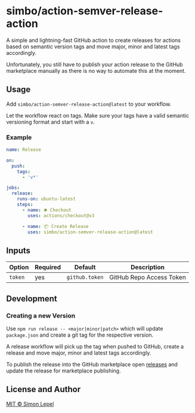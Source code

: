 # simbo/action-semver-release-action

A simple and lightning-fast GitHub action to create releases for actions based
on semantic version tags and move major, minor and latest tags accordingly.

Unfortunately, you still have to publish your action release to the GitHub
marketplace manually as there is no way to automate this at the moment.

## Usage

Add `simbo/action-semver-release-action@latest` to your workflow.

Let the workflow react on tags. Make sure your tags have a valid semantic
versioning format and start with a `v`.

### Example

```yml
name: Release

on:
  push:
    tags:
      - 'v*'

jobs:
  release:
    runs-on: ubuntu-latest
    steps:
      - name: 🛎 Checkout
        uses: actions/checkout@v3

      - name: 📦 Create Release
        uses: simbo/action-semver-release-action@latest
```

## Inputs

| Option  | Required | Default        | Description              |
| ------- | -------- | -------------- | ------------------------ |
| `token` | yes      | `github.token` | GitHub Repo Access Token |

## Development

### Creating a new Version

Use `npm run release -- <major|minor|patch>` which will update `package.json` and
create a git tag for the respective version.

A release workflow will pick up the tag when pushed to GitHub, create a release
and move major, minor and latest tags accordingly.

To publish the release into the GitHub marketplace open
[releases](https://github.com/simbo/action-semver-release-action/releases) and
update the release for marketplace publishing.

## License and Author

[MIT &copy; Simon Lepel](http://simbo.mit-license.org/)
